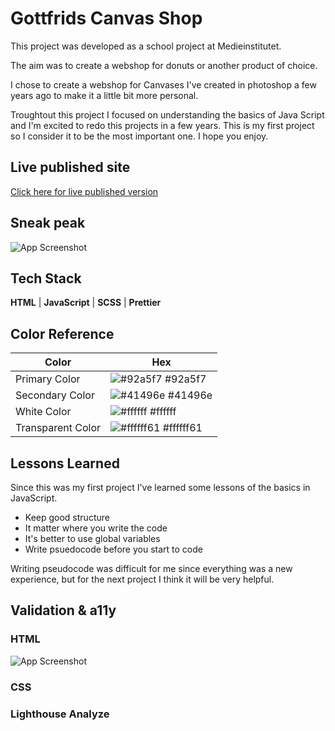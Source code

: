 # Gottfrids Canvas Shop

This project was developed as a school project at Medieinstitutet. 

The aim was to create a webshop for donuts or another product of choice. 

I chose to create a webshop for Canvases I've created in photoshop a few years ago to make it a little bit more personal. 

Troughtout this project I focused on understanding the basics of Java Script and I'm excited to redo this projects in a few years. This is my first project so I consider it to be the most important one. I hope you enjoy. 




## Live published site

[Click here for live published version](https://medieinstitutet.github.io/fed24d-js-intro-inl-1-webshop-mikaelakihl/)


## Sneak peak

![App Screenshot](https://via.placeholder.com/468x300?text=App+Screenshot+Here)


## Tech Stack

**HTML** | **JavaScript** | **SCSS** | **Prettier** 

## Color Reference

| Color             | Hex                                                                |
| ----------------- | ------------------------------------------------------------------ |
| Primary Color | ![#92a5f7](https://via.placeholder.com/10/0a192f?text=+) #92a5f7 |
| Secondary Color | ![#41496e](https://via.placeholder.com/10/f8f8f8?text=+) #41496e |
| White Color | ![#ffffff](https://via.placeholder.com/10/00b48a?text=+) #ffffff |
| Transparent Color | ![#ffffff61](https://via.placeholder.com/10/00b48a?text=+) #ffffff61 |


## Lessons Learned

Since this was my first project I've learned some lessons of the basics in JavaScript. 

* Keep good structure
* It matter where you write the code
* It's better to use global variables 
* Write psuedocode before you start to code

Writing pseudocode was difficult for me since everything was a new experience, but for the next project I think it will be very helpful.
## Validation & a11y

### HTML

![App Screenshot](https://via.placeholder.com/468x300?text=App+Screenshot+Here)

### CSS 

### Lighthouse Analyze
